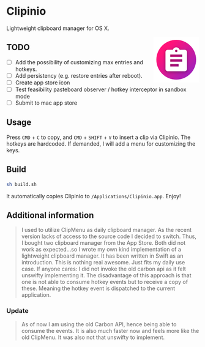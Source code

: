 # Clipinio

Lightweight clipboard manager for OS X.

<img align="right" src="Sketch/Clipinio.png">

## TODO

- [ ] Add the possibility of customizing max entries and hotkeys.
- [ ] Add persistency (e.g. restore entries after reboot).
- [ ] Create app store icon
- [ ] Test feasibility pasteboard observer / hotkey interceptor in sandbox mode
- [ ] Submit to mac app store

## Usage

Press `CMD` + `C` to copy, and `CMD` + `SHIFT` + `V` to insert a clip via Clipinio. The hotkeys are hardcoded. If demanded, I will add a menu for customizing the keys.

## Build

```bash
sh build.sh
```

It automatically copies Clipinio to `/Applications/Clipinio.app`. Enjoy!

## Additional information

> I used to utilize ClipMenu as daily clipboard manager. As the recent version lacks of access to the source code I decided to switch. Thus, I bought two clipboard manager from the App Store. Both did not work as expected...so I wrote my own kind implementation of a lightweight clipboard manager. It has been written in Swift as an introduction. This is nothing real awesome. Just fits my daily use case. If anyone cares: I did not invoke the old carbon api as it felt unswifty implementing it. The disadvantage of this approach is that one is not able to consume hotkey events but to receive a copy of these. Meaning the hotkey event is dispatched to the current application.

### Update

> As of now I am using the old Carbon API, hence being able to consume the events. It is also much faster now and feels more like the old ClipMenu. It was also not that unswifty to implement.
